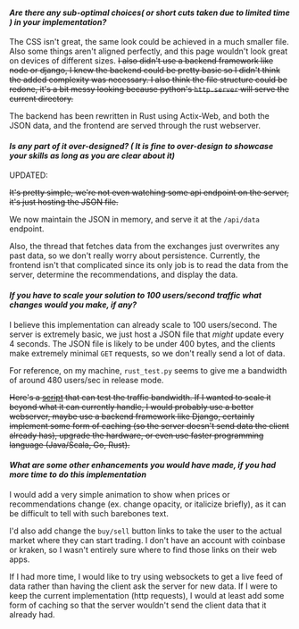#### *Are there any sub-optimal choices( or short cuts taken due to limited time ) in your implementation?*
The CSS isn't great, the same look could be achieved in a much smaller file. Also some things aren't aligned perfectly, and this page wouldn't look great on devices of different sizes. ~~I also didn't use a backend framework like node or django, I knew the backend could be pretty basic so I didn't think the added complexity was necessary. I also think the file structure could be redone, it's a bit messy looking because python's `http.server` will serve the current directory.~~

The backend has been rewritten in Rust using Actix-Web, and both the JSON data, and the frontend are served through the rust webserver.

#### *Is any part of it over-designed? ( It is fine to over-design to showcase your skills as long as you are clear about it)*
UPDATED:

~~It's pretty simple, we're not even watching some api endpoint on the server, it's just hosting the JSON file.~~

We now maintain the JSON in memory, and serve it at the `/api/data` endpoint.

Also, the thread that fetches data from the exchanges just overwrites any past data, so we don't really worry about persistence. Currently, the frontend isn't that complicated since its only job is to read the data from the server, determine the recommendations, and display the data.

#### *If you have to scale your solution to 100 users/second traffic what changes would you make, if any?*
I believe this implementation can already scale to 100 users/second. The server is extremely basic, we just host a JSON file that *might* update every 4 seconds. The JSON file is likely to be under 400 bytes, and the clients make extremely minimal `GET` requests, so we don't really send a lot of data.

For reference, on my machine, `rust_test.py` seems to give me a bandwidth of around 480 users/sec in release mode. 

~~Here's a [script](rust_test.py) that can test the traffic bandwidth. If I wanted to scale it beyond what it can currently handle, I would probably use a better webserver, maybe use a backend framework like Django, certainly implement some form of caching (so the server doesn't send data the client already has), upgrade the hardware, or even use faster programming language (Java/Scala, Go, Rust).~~

#### *What are some other enhancements you would have made, if you had more time to do this implementation*
I would add a very simple animation to show when prices or recommendations change (ex. change opacity, or italicize briefly), as it can be difficult to tell with such barebones text.
 
I'd also add change the `buy/sell` button links to take the user to the actual market where they can start trading. I don't have an account with coinbase or kraken, so I wasn't entirely sure where to find those links on their web apps.

If I had more time, I would like to try using websockets to get a live feed of data rather than having the client ask the server for new data. If I were to keep the current implementation (http requests), I would at least add some form of caching so that the server wouldn't send the client data that it already had.
